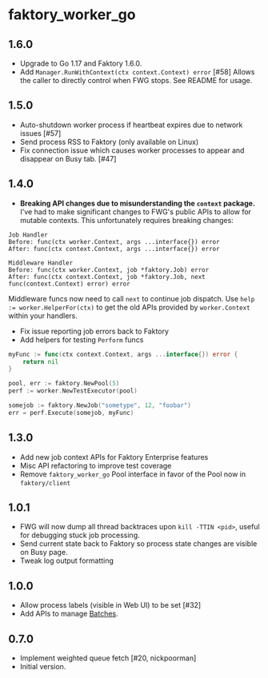 # faktory\_worker\_go

## 1.6.0

- Upgrade to Go 1.17 and Faktory 1.6.0.
- Add `Manager.RunWithContext(ctx context.Context) error` [#58]
  Allows the caller to directly control when FWG stops. See README for usage.

## 1.5.0

- Auto-shutdown worker process if heartbeat expires due to network issues [#57]
- Send process RSS to Faktory (only available on Linux)
- Fix connection issue which causes worker processes to appear and disappear on
  Busy tab. [#47]

## 1.4.0

- **Breaking API changes due to misunderstanding the `context` package.**
  I've had to make significant changes to FWG's public APIs to allow
  for mutable contexts. This unfortunately requires breaking changes:
```
Job Handler
Before: func(ctx worker.Context, args ...interface{}) error
After: func(ctx context.Context, args ...interface{}) error

Middleware Handler
Before: func(ctx worker.Context, job *faktory.Job) error
After: func(ctx context.Context, job *faktory.Job, next func(context.Context) error) error
```
  Middleware funcs now need to call `next` to continue job dispatch.
  Use `help := worker.HelperFor(ctx)` to get the old APIs provided by `worker.Context`
  within your handlers.
- Fix issue reporting job errors back to Faktory
- Add helpers for testing `Perform` funcs
```go
myFunc := func(ctx context.Context, args ...interface{}) error {
	return nil
}

pool, err := faktory.NewPool(5)
perf := worker.NewTestExecutor(pool)

somejob := faktory.NewJob("sometype", 12, "foobar")
err = perf.Execute(somejob, myFunc)
```

## 1.3.0

- Add new job context APIs for Faktory Enterprise features
- Misc API refactoring to improve test coverage
- Remove `faktory_worker_go` Pool interface in favor of the Pool now in `faktory/client`

## 1.0.1

- FWG will now dump all thread backtraces upon `kill -TTIN <pid>`,
  useful for debugging stuck job processing.
- Send current state back to Faktory so process state changes are visible on Busy page.
- Tweak log output formatting

## 1.0.0

- Allow process labels (visible in Web UI) to be set [#32]
- Add APIs to manage [Batches](https://github.com/contribsys/faktory/wiki/Ent-Batches).

## 0.7.0

- Implement weighted queue fetch [#20, nickpoorman]
- Initial version.
